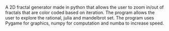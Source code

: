 A 2D fractal generator made in python that allows the user to zoom in/out of fractals that are color coded based on iteration. The program allows the user to explore
the rational, julia and mandelbrot set. The program uses Pygame for graphics, numpy for computation and numba to increase speed.
